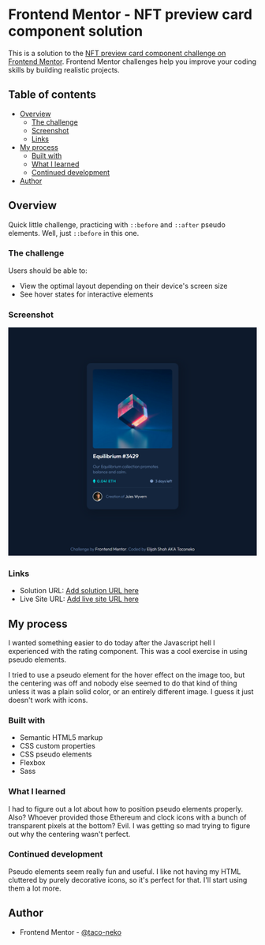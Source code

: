 # Frontend Mentor - NFT preview card component solution

This is a solution to the [NFT preview card component challenge on Frontend Mentor](https://www.frontendmentor.io/challenges/nft-preview-card-component-SbdUL_w0U). Frontend Mentor challenges help you improve your coding skills by building realistic projects. 

## Table of contents

- [Overview](#overview)
  - [The challenge](#the-challenge)
  - [Screenshot](#screenshot)
  - [Links](#links)
- [My process](#my-process)
  - [Built with](#built-with)
  - [What I learned](#what-i-learned)
  - [Continued development](#continued-development)
- [Author](#author)

## Overview

Quick little challenge, practicing with `::before` and `::after` pseudo elements. Well, just `::before` in this one.

### The challenge

Users should be able to:

- View the optimal layout depending on their device's screen size
- See hover states for interactive elements

### Screenshot

![](./images/screenshot.png)

### Links

- Solution URL: [Add solution URL here](https://your-solution-url.com)
- Live Site URL: [Add live site URL here](https://your-live-site-url.com)

## My process

I wanted something easier to do today after the Javascript hell I experienced with the rating component. This was a cool exercise in using pseudo elements.

I tried to use a pseudo element for the hover effect on the image too, but the centering was off and nobody else seemed to do that kind of thing unless it was a plain solid color, or an entirely different image. I guess it just doesn't work with icons.

### Built with

- Semantic HTML5 markup
- CSS custom properties
- CSS pseudo elements
- Flexbox
- Sass

### What I learned

I had to figure out a lot about how to position pseudo elements properly. Also? Whoever provided those Ethereum and clock icons with a bunch of transparent pixels at the bottom? Evil. I was getting so mad trying to figure out why the centering wasn't perfect.

### Continued development

Pseudo elements seem really fun and useful. I like not having my HTML cluttered by purely decorative icons, so it's perfect for that. I'll start using them a lot more.

## Author

- Frontend Mentor - [@taco-neko](https://www.frontendmentor.io/profile/taco-neko)